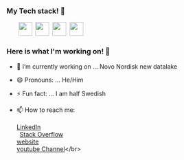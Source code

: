 
<!-- ![image](PezdiERm.gif) -->

### My Tech stack! 👋

&nbsp;&nbsp;&nbsp;&nbsp;&nbsp;&nbsp; <img height="32" width="32" src="https://cdn.jsdelivr.net/npm/simple-icons@v3/icons/python.svg" />&nbsp;
<img height="32" width="32" src="https://cdn.jsdelivr.net/npm/simple-icons@v3/icons/amazonaws.svg" />&nbsp;
<img height="32" width="32" src="https://cdn.jsdelivr.net/npm/simple-icons@v3/icons/azuredevops.svg" />&nbsp;
<img height="32" width="32" src="https://cdn.jsdelivr.net/npm/simple-icons@v3/icons/linux.svg" />


### Here is what I'm working on! 👋

- 🔭 I’m currently working on ... Novo Nordisk new datalake
- 😄 Pronouns: ... He/Him
- ⚡ Fun fact: ... I am half Swedish

- 📫 How to reach me:</br></br>
[LinkedIn](https://www.linkedin.com/in/gustav-collin-rasmussen-700a192a/)</br>
&ensp;[Stack Overflow](https://stackoverflow.com/users/7445528/gustav-rasmussen?tab=profile)</br>
[website](http://newthinktank.dk/)</br>
[youtube Channel](https://www.youtube.com/channel/UCFdvrL3KjfK7X5UQqzv3qGQ?)</br>
